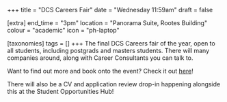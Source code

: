 +++
title = "DCS Careers Fair"
date = "Wednesday 11:59am"
draft = false

[extra]
end_time = "3pm"
location = "Panorama Suite, Rootes Building"
colour = "academic"
icon = "ph-laptop"

[taxonomies]
tags = []
+++
The final DCS Careers fair of the year, open to all students, including postgrads and masters students. There will many companies around, along with Career Consultants you can talk to.

Want to find out more and book onto the event? Check it out [here](https://myadvantage.warwick.ac.uk/students/events/Detail/3677123)!

There will also be a CV and application review drop-in happening alongside this at the Student Opportunities Hub!
